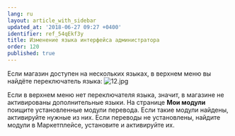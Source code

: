 ```yaml
---
lang: ru
layout: article_with_sidebar
updated_at: '2018-06-27 09:27 +0400'
identifier: ref_54qEkf3y
title: Изменение языка интерфейса администратора
order: 120
published: true
---
```

Если магазин доступен на нескольких языках, в верхнем меню вы найдёте переключатель языка:
![12.jpg]({{site.baseurl}}/attachments/ref_adminlanguage/12.jpg)

Если в верхнем меню нет переключателя языка, значит, в магазине не активированы дополнительные языки. На странице **Мои модули** поищите установленные модули перевода. Если такие модули найдены, активируйте нужные из них. Если переводы не установлены, найдите модули в Маркетплейсе, установите и активируйте их.

